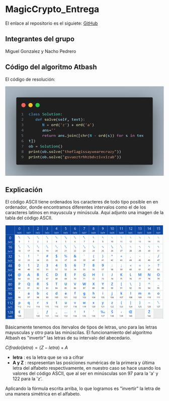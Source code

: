# MagicCrypto_Entrega

El enlace al repositorio es el siguiete: [GitHub](https://github.com/MiguelGG03/MagicCrypto_Entrega.git)

## Integrantes del grupo

Miguel Gonzalez y Nacho Pedrero

## Código del algoritmo Atbash

El código de resolución:

![imagen](code_atbash.png)

## Explicación

El código ASCII tiene ordenados los caracteres de todo tipo posible en en ordenador, donde encontramos diferentes intervalos como el de los caracteres latinos en mayuscula y minúscula. Aquí adjunto una imagen de la tabla del código ASCII.

![ImagenASCII](ASCII.png)

Básicamente tenemos dos itervalos de tipos de letras, uno para las letras mayusculas y otro para las minúscilas. El funcionamiento del algoritmo Atbash es "invertir" las letras de su intervalo del abecedario.

$Cifrado(letra) = (Z - letra) + A$

- **letra** : es la letra que se va a cifrar
- **A y Z** : respresentan las posiciones numéricas de la primera y última letra del alfabeto respectivamente, en nuestro caso se hace usando los valores del código ASCII, que al ser en minúsculas son 97 para la 'a' y 122 para la 'z'.

Aplicando la fórmula escrita arriba, lo que logramos es "invertir" la letra de una manera simétrica en el alfabeto.
